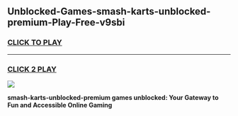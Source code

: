 
## Unblocked-Games-smash-karts-unblocked-premium-Play-Free-v9sbi
<h3>
<a href="https://premium76.site?title=smash-karts-unblocked-premium&ref=10A">CLICK TO PLAY</a></h3>
<hr>

<h3>
<a href="https://premium76.site?title=smash-karts-unblocked-premium&ref=10A">CLICK 2 PLAY</a>
  
</h3>

<a href="https://premium76.site?title=smash-karts-unblocked-premium&ref=10A"><img src="https://clearcache.store/games.png"></a>


**smash-karts-unblocked-premium games unblocked: Your Gateway to Fun and Accessible Online Gaming**
